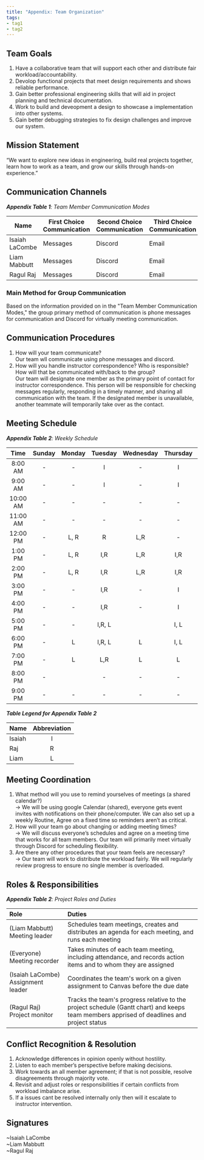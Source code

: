 ```yaml
---
title: "Appendix: Team Organization"
tags:
- tag1
- tag2
---
```


## Team Goals


1. Have a collaborative team that will support each other and distribute fair workload/accountability. 
2. Devolop functional projects that meet design requirements and shows reliable performance. 
3. Gain better professional engineering skills that will aid in project planning and technical documentation.
4. Work to build and deveopment a design to showcase a implementation into other systems.
5. Gain better debugging strategies to fix design challenges and improve our system. 

## Mission Statement

“We want to explore new ideas in engineering, build real projects together, learn how to work as a team, and grow our skills through hands-on experience.”

## Communication Channels

_**Appendix Table 1**: Team Member Communication Modes_

|Name                 | First Choice Communication | Second Choice Communication | Third Choice Communication |
|---------------------|----------------------------|-----------------------------|----------------------------|
|Isaiah LaCombe| Messages | Discord | Email |
|Liam Mabbutt| Messages | Discord | Email |
|Ragul Raj| Messages | Discord | Email |

### Main Method for Group Communication

Based on the information provided on in the "Team Member Communication Modes," the group primary method of communication is phone messages for communication and Discord for virtually meeting communication.
 
## Communication Procedures

1. How will your team communicate?  
   Our team wll communicate using phone messages and discord.
2. How will you handle instructor correspondence? Who is responsible? How will that be communicated with/back to the group?  
   Our team will designate one member as the primary point of contact for instructor correspondence. This person will be responsible for checking messages regularly, responding in a timely manner, and sharing all communication with the team. If the designated member is unavailable, another teammate will temporarily take over as the contact.

## Meeting Schedule

_**Appendix Table 2**: Weekly Schedule_

| Time | Sunday | Monday | Tuesday | Wednesday | Thursday | Friday | Saturday |
| :------: | :----: | :----: | :----: | :----: | :----: | :----: | :-----: |
| 8:00 AM | - | - | I | - | I | - | - |
| 9:00 AM | - | - | I | - | I | - | - |
| 10:00 AM | - | - | - | - | - | I | - |
| 11:00 AM | - | - | - | - | - | I | - |
| 12:00 PM | - | L, R | R | L,R | - | I | - |
| 1:00 PM | - | L, R | I,R | L,R | I,R | I | - |
| 2:00 PM | - | L, R | I,R | L,R | I,R | I | - |
| 3:00 PM | - | - | I,R | - | I | I,R | - |
| 4:00 PM | - | - | I,R | - | I | I,R | - |
| 5:00 PM | - | - | I,R, L |  | I, L | I, L | - |
| 6:00 PM | - | L | I,R, L | L | I, L | I, L | - |
| 7:00 PM | - | L | L,R | L | L | L | - |
| 8:00 PM | - |  | - | - | - | - | - |
| 9:00 PM | - | - | - | - | - | - | - |

_**Table Legend for Appendix Table 2**_

| Name | Abbreviation |
| ----- | :------: |
| Isaiah | I |
| Raj | R |
| Liam | L |


## Meeting Coordination

1. What method will you use to remind yourselves of meetings (a shared calendar?)\
-> We will be using google Calendar (shared), everyone gets event invites with notifications on their phone/computer.
   We can also set up a weekly Routine, Agree on a fixed time so reminders aren’t as critical.
3. How will your team go about changing or adding meeting times?\
-> We will discuss everyone’s schedules and agree on a meeting time that works for all team members.
   Our team will primarily meet virtually through Discord for scheduling flexibility.
4. Are there any other procedures that your team feels are necessary?\
-> Our team will work to distribute the workload fairly. We will regularly review progress to ensure no single member is overloaded.
   

## Roles & Responsibilities

_**Appendix Table 2**: Project Roles and Duties_

| **Role**          | **Duties**                                                                                                                                |
| :---------------- | :---------------------------------------------------------------------------------------------------------------------------------------- |
| (Liam Mabbutt)   Meeting leader    | Schedules team meetings, creates and distributes an agenda for each meeting, and runs each meeting       |
| (Everyone)   Meeting recorder  | Takes minutes of each team meeting, including attendance, and records action items and to whom they are assigned  |
| (Isaiah LaCombe) Assignment leader | Coordinates the team's work on a given assignment to Canvas before the due date                         |
| (Ragul Raj)  Project monitor   | Tracks the team's progress relative to the project schedule (Gantt chart) and keeps team members apprised of deadlines and project status |

## Conflict Recognition & Resolution

1. Acknowledge differences in opinion openly without hostility.
2. Listen to each member’s perspective before making decisions.
3. Work towards an all member agreement; if that is not possible, resolve disagreements through majority vote.
4. Revisit and adjust roles or responsibilities if certain conflicts from workload imbalance arise.
5. If a issues cant be resolved internally only then will it escalate to instructor intervention.


## Signatures

~Isaiah LaCombe  
~Liam Mabbutt  
~Ragul Raj  

